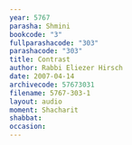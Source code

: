 ```yaml
---
year: 5767
parasha: Shmini
bookcode: "3"
fullparashacode: "303"
parashacode: "303"
title: Contrast
author: Rabbi Eliezer Hirsch
date: 2007-04-14
archivecode: 57673031
filename: 5767-303-1
layout: audio
moment: Shacharit
shabbat: 
occasion: 
---
```

